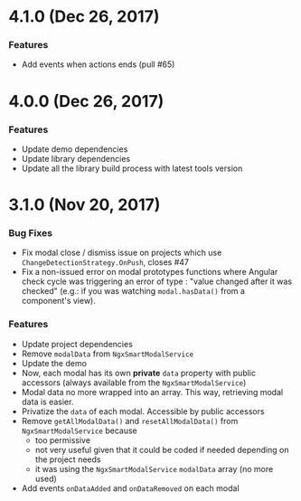 <a name="4.1.0"></a>
# 4.1.0 (Dec 26, 2017)

### Features
* Add events when actions ends (pull #65)


<a name="4.0.0"></a>
# 4.0.0 (Dec 26, 2017)

### Features
* Update demo dependencies
* Update library dependencies
* Update all the library build process with latest tools version


<a name="3.1.0"></a>
# 3.1.0 (Nov 20, 2017)

### Bug Fixes
* Fix modal close / dismiss issue on projects which use `ChangeDetectionStrategy.OnPush`, closes #47
* Fix a non-issued error on modal prototypes functions where Angular check cycle was triggering an error of type : "value changed after it was checked" (e.g.: if you was watching `modal.hasData()` from a component's view).

### Features
* Update project dependencies
* Remove `modalData` from `NgxSmartModalService`
* Update the demo
* Now, each modal has its own **private** `data` property with public accessors (always available from the `NgxSmartModalService`)
* Modal data no more wrapped into an array. This way, retrieving modal data is easier.
* Privatize the `data` of each modal. Accessible by public accessors
* Remove `getAllModalData()` and `resetAllModalData()` from `NgxSmartModalService` because
    - too permissive
    - not very useful given that it could be coded if needed depending on the project needs
    - it was using the `NgxSmartModalService` `modalData` array (no more used)
* Add events `onDataAdded` and `onDataRemoved` on each modal


